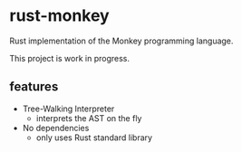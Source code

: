 # rust-monkey

Rust implementation of the Monkey programming language.

This project is work in progress.

## features
- Tree-Walking Interpreter
  - interprets the AST on the fly
- No dependencies
  - only uses Rust standard library
